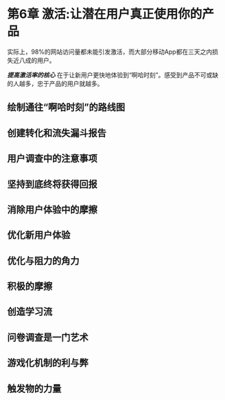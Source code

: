 # 第6章 激活:让潜在用户真正使用你的产品

实际上，98%的网站访问量都未能引发激活，而大部分移动App都在三天之内损失近八成的用户。

***提高激活率的核心***
在于让新用户更快地体验到“啊哈时刻”。感受到产品不可或缺的人越多，忠于产品的用户就越多。

## 绘制通往“啊哈时刻”的路线图

## 创建转化和流失漏斗报告

## 用户调查中的注意事项

## 坚持到底终将获得回报

## 消除用户体验中的摩擦

## 优化新用户体验

## 优化与阻力的角力

## 积极的摩擦

## 创造学习流

## 问卷调查是一门艺术

## 游戏化机制的利与弊

## 触发物的力量

